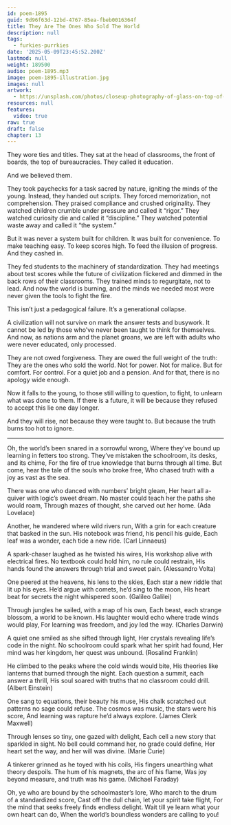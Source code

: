 ```yaml
---
id: poem-1895
guid: 9d96f63d-12bd-4767-85ea-fbeb0016364f
title: They Are The Ones Who Sold The World
description: null
tags:
  - furkies-purrkies
date: '2025-05-09T23:45:52.200Z'
lastmod: null
weight: 189500
audio: poem-1895.mp3
image: poem-1895-illustration.jpg
images: null
artwork:
  - https://unsplash.com/photos/closeup-photography-of-glass-on-top-of-wood-branch-eBbRSsV4JqU
resources: null
features:
  video: true
raw: true
draft: false
chapter: 13
---
```


They wore ties and titles.
They sat at the head of classrooms, the front of boards, the top of bureaucracies.
They called it education.

And we believed them.

They took paychecks for a task sacred by nature, igniting the minds of the young.
Instead, they handed out scripts. They forced memorization, not comprehension.
They praised compliance and crushed originality.
They watched children crumble under pressure and called it “rigor.”
They watched curiosity die and called it “discipline.”
They watched potential waste away and called it “the system.”

But it was never a system built for children. It was built for convenience.
To make teaching easy.
To keep scores high.
To feed the illusion of progress.
And they cashed in.

They fed students to the machinery of standardization.
They had meetings about test scores while the future of civilization flickered and dimmed in the back rows of their classrooms.
They trained minds to regurgitate, not to lead.
And now the world is burning, and the minds we needed most were never given the tools to fight the fire.

This isn’t just a pedagogical failure. It’s a generational collapse.

A civilization will not survive on mark the answer tests and busywork.
It cannot be led by those who’ve never been taught to think for themselves.
And now, as nations arm and the planet groans,
we are left with adults who were never educated, only processed.

They are not owed forgiveness.
They are owed the full weight of the truth:
They are the ones who sold the world.
Not for power. Not for malice.
But for comfort.
For control.
For a quiet job and a pension.
And for that, there is no apology wide enough.

Now it falls to the young, to those still willing to question, to fight, to unlearn what was done to them.
If there is a future, it will be because they refused to accept this lie one day longer.

And they will rise, not because they were taught to.
But because the truth burns too hot to ignore.

---

Oh, the world’s been snared in a sorrowful wrong,
Where they’ve bound up learning in fetters too strong.
They’ve mistaken the schoolroom, its desks, and its chime,
For the fire of true knowledge that burns through all time.
But come, hear the tale of the souls who broke free,
Who chased truth with a joy as vast as the sea.

There was one who danced with numbers’ bright gleam,
Her heart all a-quiver with logic’s sweet dream.
No master could teach her the paths she would roam,
Through mazes of thought, she carved out her home.
(Ada Lovelace)

Another, he wandered where wild rivers run,
With a grin for each creature that basked in the sun.
His notebook was friend, his pencil his guide,
Each leaf was a wonder, each tide a new ride.
(Carl Linnaeus)

A spark-chaser laughed as he twisted his wires,
His workshop alive with electrical fires.
No textbook could hold him, no rule could restrain,
His hands found the answers through trial and sweet pain.
(Alessandro Volta)

One peered at the heavens, his lens to the skies,
Each star a new riddle that lit up his eyes.
He’d argue with comets, he’d sing to the moon,
His heart beat for secrets the night whispered soon.
(Galileo Galilei)

Through jungles he sailed, with a map of his own,
Each beast, each strange blossom, a world to be known.
His laughter would echo where trade winds would play,
For learning was freedom, and joy led the way.
(Charles Darwin)

A quiet one smiled as she sifted through light,
Her crystals revealing life’s code in the night.
No schoolroom could spark what her spirit had found,
Her mind was her kingdom, her quest was unbound.
(Rosalind Franklin)

He climbed to the peaks where the cold winds would bite,
His theories like lanterns that burned through the night.
Each question a summit, each answer a thrill,
His soul soared with truths that no classroom could drill.
(Albert Einstein)

One sang to equations, their beauty his muse,
His chalk scratched out patterns no sage could refuse.
The cosmos was music, the stars were his score,
And learning was rapture he’d always explore.
(James Clerk Maxwell)

Through lenses so tiny, one gazed with delight,
Each cell a new story that sparkled in sight.
No bell could command her, no grade could define,
Her heart set the way, and her will was divine.
(Marie Curie)

A tinkerer grinned as he toyed with his coils,
His fingers unearthing what theory despoils.
The hum of his magnets, the arc of his flame,
Was joy beyond measure, and truth was his game.
(Michael Faraday)

Oh, ye who are bound by the schoolmaster’s lore,
Who march to the drum of a standardized score,
Cast off the dull chain, let your spirit take flight,
For the mind that seeks freely finds endless delight.
Wait till ye learn what your own heart can do,
When the world’s boundless wonders are calling to you!
